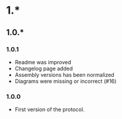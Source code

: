 # 1.*

## 1.0.*

### 1.0.1
 * Readme was improved
 * Changelog page added
 * Assembly versions has been normalized
 * Diagrams were missing or incorrect (#16)

### 1.0.0
 * First version of the protocol.
